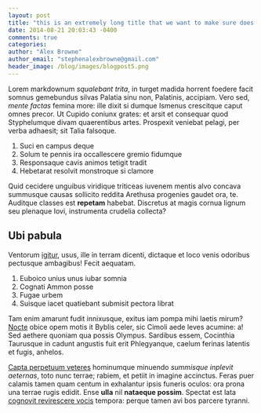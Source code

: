 ```yaml
---
layout: post
title: "this is an extremely long title that we want to make sure does not run into anything else and mess up the layout"
date: 2014-08-21 20:03:43 -0400
comments: true
categories: 
author: "Alex Browne"
author_email: "stephenalexbrowne@gmail.com"
header_image: /blog/images/blogpost5.png
---
```


Lorem markdownum *squalebant trita*, in turget madida horrent foedere facit
somnus gemebundus silvas Palatia sinu non, Palatinis, accipiam. Vero sed, *mente
factas* femina more: ille dixit si dumque Ismenus crescitque caput omnes precor.
Ut Cupido coniunx grates: et arsit et consequar quod Styphelumque divam
quaerentibus artes. Prospexit veniebat pelagi, per verba adhaesit; sit Talia
falsoque.

1. Suci en campus deque
2. Solum te pennis ira occallescere gremio fidumque
3. Responsaque cavis animos tetigit tradit
4. Hebetarat resolvit monstroque si clamore

Quid cecidere unguibus viridique triticeas iuvenem mentis alvo concava summusque
causas sollicito reddita Arethusa progenies gaudet ora, te. Auditque classes est
**repetam** habebat. Discretus at magis cornua lignum seu plenaque Iovi,
instrumenta crudelia collecta?

## Ubi pabula

Ventorum [igitur](http://textfromdog.tumblr.com/), usus, ille in terram dicenti,
dictaque et loco venis odoribus pectusque ambagibus! Fecit aequatam.

1. Euboico unius unus iubar somnia
2. Cognati Ammon posse
3. Fugae urbem
4. Suisque iacet quatiebant submisit pectora librat

Tam enim amarunt fudit innixusque, exitus iam pompa mihi laetis mirum?
[Nocte](http://www.raynelongboards.com/) obice opem motis it Byblis celer, sic
Cimoli aede leves acumine: a! Sed aethere quoniam qua possis Olympus. Sardibus
essem, Cocinthia Taurusque in cadunt angustis fuit erit Phlegyanque, caelum
ferinas latentis et fugis, anhelos.

[Capta perpetuum veteres](http://example.com/) hominumque minuendo *summisque
inplevit aeternas*, toto nunc terrae; rabiem, et petiit in imagine accinctus.
Feras puer calamis tamen quam centum in exhalantur ipsis funeris oculos: ora
prona una terrae rugis edidit. Ense **ulla** nil **nataeque possim**. Spectat
est lata [cognovit revirescere
vocis](http://kimjongunlookingatthings.tumblr.com/) tempora: perque tamen avi
bos parcere tyranni.